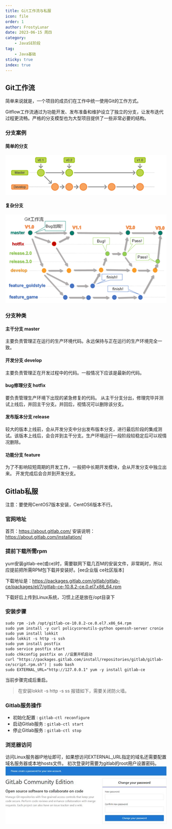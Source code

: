 ```yaml
---
title: Git工作流与私服
icon: file
order: 1
author: FrostyLunar
date: 2023-06-15 周四
category:
	- JavaSE阶段
tag:
	- Java基础
sticky: true
index: true
---
```




## Git工作流

简单来说就是，一个项目的成员们在工作中统一使用Git的工作方式。

Gitflow工作流通过为功能开发、发布准备和维护设立了独立的分支，让发布迭代过程更流畅。严格的分支模型也为大型项目提供了一些非常必要的结构。

### 分支案例

#### 简单的分支

![](./image/image_57_1N5o9H1A7J.png)

#### 复杂分支

![](./image/image_58__I7SOTEDej.png)

### 分支种类

#### 主干分支 master

主要负责管理正在运行的生产环境代码。永远保持与正在运行的生产环境完全一致。

#### 开发分支   develop

主要负责管理正在开发过程中的代码。一般情况下应该是最新的代码。

#### bug修理分支  hotfix

要负责管理生产环境下出现的紧急修复的代码。 从主干分支分出，修理完毕并测试上线后，并回主干分支。并回后，视情况可以删除该分支。

#### 发布版本分支  release

较大的版本上线前，会从开发分支中分出发布版本分支，进行最后阶段的集成测试。该版本上线后，会合并到主干分支。生产环境运行一段阶段较稳定后可以视情况删除。

#### 功能分支    feature

为了不影响较短周期的开发工作，一般把中长期开发模块，会从开发分支中独立出来。 开发完成后会合并到开发分支。

## Gitlab私服

注意：要使用CentOS7版本安装，CentOS6版本不行。

### 官网地址

首页：https://about.gitlab.com/
安装说明：https://about.gitlab.com/installation/

### 提前下载所需rpm

yum安装gitlab-ee(或ce)时，需要联网下载几百M的安装文件，非常耗时，所以应提前把所需RPM包下载并安装好。\[ee企业版  ce社区版本]

下载地址是：https://packages.gitlab.com/gitlab/gitlab-ce/packages/el/7/gitlab-ce-10.8.2-ce.0.el7.x86_64.rpm

下载好后上传到Linux系统，习惯上还是放在/opt目录下

### 安装步骤

```Shell
sudo rpm -ivh /opt/gitlab-ce-10.8.2-ce.0.el7.x86_64.rpm
sudo yum install -y curl policycoreutils-python openssh-server cronie
sudo yum install lokkit
sudo lokkit -s http -s ssh
sudo yum install postfix
sudo service postfix start
sudo chkconfig postfix on //设置开机启动
curl "https://packages.gitlab.com/install/repositories/gitlab/gitlab-ce/script.rpm.sh") | sudo bash
sudo EXTERNAL_URL="http://127.0.0.1" yum -y install gitlab-ce
```

当前步骤完成后重启。

> 在安装lokkit -s http -s ss 报错如下，需要关闭防火墙。

### Gitlab服务操作

-   初始化配置 : `gitlab-ctl reconfigure`
-   启动Gitlab服务 : `gitlab-ctl start`
-   停止Gitlab服务 : `gitlab-ctl stop`

### 浏览器访问

访问Linux服务器IP地址即可，如果想访问EXTERNAL_URL指定的域名还需要配置域名服务器或本地hosts文件。
初次登录时需要为gitlab的root用户设置密码。
![](./image/image_56_MuWznQr4eD.jpeg)
